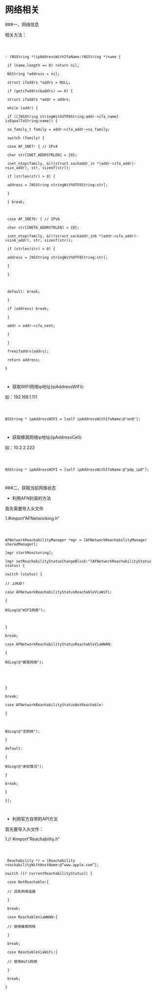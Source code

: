 # 网络相关



###一、网络信息



相关方法：





``` obj



- (NSString *)ipAddressWithIfaName:(NSString *)name {

 if (name.length == 0) return nil;

 NSString *address = nil;

 struct ifaddrs *addrs = NULL;

 if (getifaddrs(&addrs) == 0) {

 struct ifaddrs *addr = addrs;

 while (addr) {

 if ([[NSString stringWithUTF8String:addr->ifa_name] isEqualToString:name]) {

 sa_family_t family = addr->ifa_addr->sa_family;

 switch (family) {

 case AF_INET: { // IPv4

 char str[INET_ADDRSTRLEN] = {0};

 inet_ntop(family, &(((struct sockaddr_in *)addr->ifa_addr)->sin_addr), str, sizeof(str));

 if (strlen(str) > 0) {

 address = [NSString stringWithUTF8String:str];

 }

 } break;



 case AF_INET6: { // IPv6

 char str[INET6_ADDRSTRLEN] = {0};

 inet_ntop(family, &(((struct sockaddr_in6 *)addr->ifa_addr)->sin6_addr), str, sizeof(str));

 if (strlen(str) > 0) {

 address = [NSString stringWithUTF8String:str];

 }

 }



 default: break;

 }

 if (address) break;

 }

 addr = addr->ifa_next;

 }

 }

 freeifaddrs(addrs);

 return address;

}



```



* 获取WIFI网络ip地址(ipAddressWIFI):

如：192.168.1.111



 ``` obj



 NSString * ipAddressWIFI = [self ipAddressWithIfaName:@"en0"];



 ```



* 获取蜂窝网络ip地址(ipAddressCell):

如：10.2.2.222



 ``` obj



 NSString * ipAddressWIFI = [self ipAddressWithIfaName:@"pdp_ip0"];



 ```



###二、获取当前网络状态



* 利用AFN封装的方法

 首先需要导入头文件

 1.#import“AFNetworking.h”



 ``` obj



 AFNetworkReachabilityManager *mgr = [AFNetworkReachabilityManager sharedManager];

 [mgr startMonitoring];

 [mgr setReachabilityStatusChangeBlock:^(AFNetworkReachabilityStatus status) {

 switch (status) {

// 上HUD！

 case AFNetworkReachabilityStatusReachableViaWiFi:

 {

 NSLog(@"WIFI网络");



 }

 break;

 case AFNetworkReachabilityStatusReachableViaWWAN:

 {

 NSLog(@"蜂窝网络");





 }

 break;

 case AFNetworkReachabilityStatusNotReachable:

 {



 NSLog(@"无网络");

 }

 default:

 {

 NSLog(@"未知情况");

 }

 break;

 }

 }];



 ```



* 利用官方自带的API方法



首先要导入头文件：

 1.// #import“Reachability.h”



``` obj



 Reachability *r = [Reachability reachabilityWithHostName:@“www.apple.com”];

switch ([r currentReachabilityStatus]) {

 case NotReachable:{

 // 没有网络连接

 }

 break;

 case ReachableViaWWAN:{

 // 使用蜂窝网络

 }

 break;

 case ReachableViaWiFi:{

 // 使用WiFi网络

 }

 break;

}





```


